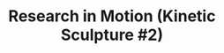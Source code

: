 ---
ee_id_thing: '137'
site: '1'
type: '2'
inv_num: 2010-039
url: 2010-039-research-in-motion-kinetic-sculpture-2
title: 'Research in Motion (Kinetic Sculpture #2)'
year: '2010'
display_year: '2010'
medium: Modified chrome dancing stands
dims: 70 x 18 x 18 in
pitch: "​2 dancing stands modded to spin a slightly different speeds"
ps: ''
live_url: ''
related: ''
youtube: ''
related_code: ''
imgs: research-in-motion-2010-039-full-1-database-bahnhof.jpg
subheading: ''
download: ''
add_credit: ''
commission: ''
layout: things-i-made
---